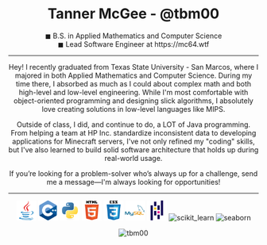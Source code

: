 <h1 align="center">Tanner McGee - @tbm00</h1>

<p align="center">
◼ B.S. in Applied Mathematics and Computer Science
<br>◼ Lead Software Engineer at https://mc64.wtf
</p>

---

<p align="center">Hey! I recently graduated from Texas State University - San Marcos, where I majored in both Applied Mathematics and Computer Science. During my time there, I absorbed as much as I could about complex math and both high-level and low-level engineering. While I'm most comfortable with object-oriented programming and designing slick algorithms, I absolutely love creating solutions in low-level languages like MIPS.</p>
<p align="center">Outside of class, I did, and continue to do, a LOT of Java programming. From helping a team at HP Inc. standardize inconsistent data to developing applications for Minecraft servers, I've not only refined my "coding" skills, but I've also learned to build solid software architecture that holds up during real-world usage.</p>
<p align="center">If you’re looking for a problem-solver who’s always up for a challenge, send me a message—I'm always looking for opportunities!</p>

---

<p align="center"> 
  <img src="https://raw.githubusercontent.com/devicons/devicon/master/icons/java/java-original.svg" alt="java" title="Java" width="40" height="40"/>
  <img src="https://raw.githubusercontent.com/devicons/devicon/master/icons/cplusplus/cplusplus-original.svg" alt="cplusplus" title="C++" width="40" height="40"/>
  <img src="https://raw.githubusercontent.com/devicons/devicon/master/icons/python/python-original.svg" alt="python" title="Python" width="40" height="40"/>
  <img src="https://raw.githubusercontent.com/devicons/devicon/master/icons/html5/html5-original-wordmark.svg" alt="html5" title="HTML" width="40" height="40"/>
  <img src="https://raw.githubusercontent.com/devicons/devicon/master/icons/css3/css3-original-wordmark.svg" alt="css3" title="CSS" width="40" height="40"/>
  <img src="https://raw.githubusercontent.com/devicons/devicon/master/icons/mysql/mysql-original-wordmark.svg" alt="mysql" title="MySQL" width="40" height="40"/>
  <img src="https://raw.githubusercontent.com/devicons/devicon/2ae2a900d2f041da66e950e4d48052658d850630/icons/pandas/pandas-original.svg" alt="pandas" title="Pandas" width="40" height="40"/>
  <img src="https://upload.wikimedia.org/wikipedia/commons/0/05/Scikit_learn_logo_small.svg" alt="scikit_learn" title="Scikit-learn" width="40" height="40"/>
  <img src="https://seaborn.pydata.org/_images/logo-mark-lightbg.svg" alt="seaborn" title="Seaborn" width="40" height="40"/>
</p>
<p align="center"> <img src="https://komarev.com/ghpvc/?username=tbm00&label=Profile%20views&color=0e75b6&style=flat" alt="tbm00" /> </p>
